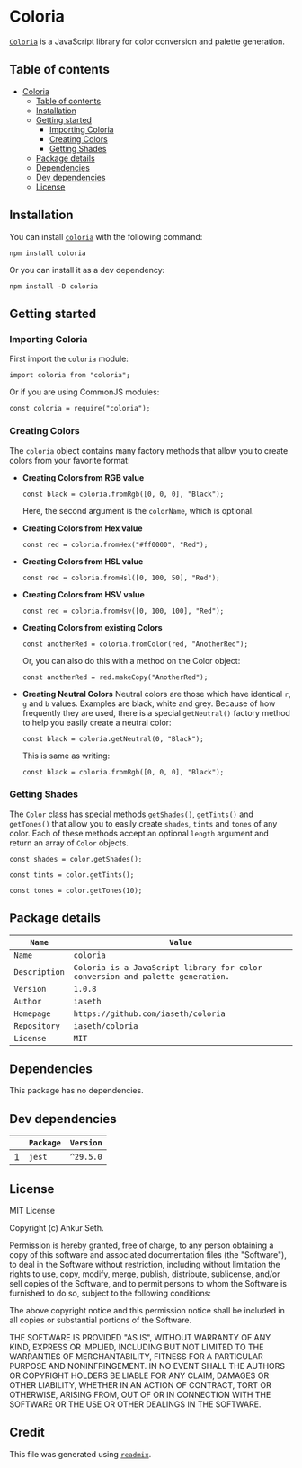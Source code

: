 
# Coloria
[`Coloria`](https://www.npmjs.com/package/coloria) is a JavaScript library for color conversion and palette generation.


## Table of contents
* [Coloria](#coloria)
    * [Table of contents](#table-of-contents)
    * [Installation](#installation)
    * [Getting started](#getting-started)
        * [Importing Coloria](#importing-coloria)
        * [Creating Colors](#creating-colors)
        * [Getting Shades](#getting-shades)
    * [Package details](#package-details)
    * [Dependencies](#dependencies)
    * [Dev dependencies](#dev-dependencies)
    * [License](#license)


## Installation
You can install [`coloria`](https://www.npmjs.com/package/coloria) with the following command:
```
npm install coloria
```
Or you can install it as a dev dependency:
```
npm install -D coloria
```


## Getting started

### Importing Coloria
First import the `coloria` module:
```
import coloria from "coloria";
```

Or if you are using CommonJS modules:
```
const coloria = require("coloria");
```



### Creating Colors
The `coloria` object contains many factory methods that allow you to create colors from your favorite format:

* **Creating Colors from RGB value**
    ```
    const black = coloria.fromRgb([0, 0, 0], "Black");
    ```
    Here, the second argument is the `colorName`, which is optional.

* **Creating Colors from Hex value**
    ```
    const red = coloria.fromHex("#ff0000", "Red");
    ```

* **Creating Colors from HSL value**
    ```
    const red = coloria.fromHsl([0, 100, 50], "Red");
    ```

* **Creating Colors from HSV value**
    ```
    const red = coloria.fromHsv([0, 100, 100], "Red");
    ```

* **Creating Colors from existing Colors**
    ```
    const anotherRed = coloria.fromColor(red, "AnotherRed");
    ```
    Or, you can also do this with a method on the Color object:
    ```
    const anotherRed = red.makeCopy("AnotherRed");
    ```

* **Creating Neutral Colors**
    Neutral colors are those which have identical `r`, `g` and `b` values.
    Examples are black, white and grey.
    Because of how frequently they are used, there is a special `getNeutral()` factory method to help you easily create a neutral color:
    ```
    const black = coloria.getNeutral(0, "Black");
    ```
    This is same as writing:
    ```
    const black = coloria.fromRgb([0, 0, 0], "Black");
    ```



### Getting Shades
The `Color` class has special methods `getShades()`, `getTints()` and `getTones()` that allow you to easily create `shades`, `tints` and `tones` of any color.
Each of these methods accept an optional `length` argument and return an array of `Color` objects.
```
const shades = color.getShades();
```
```
const tints = color.getTints();
```
```
const tones = color.getTones(10);
```



## Package details
| `Name`        | `Value`                                                                        |
| ------------- | ------------------------------------------------------------------------------ |
| `Name`        | `coloria`                                                                      |
| `Description` | `Coloria is a JavaScript library for color conversion and palette generation.` |
| `Version`     | `1.0.8`                                                                        |
| `Author`      | `iaseth`                                                                       |
| `Homepage`    | `https://github.com/iaseth/coloria`                                            |
| `Repository`  | `iaseth/coloria`                                                               |
| `License`     | `MIT`                                                                          |



## Dependencies
This package has no dependencies.


## Dev dependencies
|     | `Package`   | `Version`   |
| --- | ----------- | ----------- |
| 1   | `jest`      | `^29.5.0`   |



## License
MIT License

Copyright (c) Ankur Seth.

Permission is hereby granted, free of charge, to any person obtaining a copy
of this software and associated documentation files (the "Software"), to deal
in the Software without restriction, including without limitation the rights
to use, copy, modify, merge, publish, distribute, sublicense, and/or sell
copies of the Software, and to permit persons to whom the Software is
furnished to do so, subject to the following conditions:

The above copyright notice and this permission notice shall be included in all
copies or substantial portions of the Software.

THE SOFTWARE IS PROVIDED "AS IS", WITHOUT WARRANTY OF ANY KIND, EXPRESS OR
IMPLIED, INCLUDING BUT NOT LIMITED TO THE WARRANTIES OF MERCHANTABILITY,
FITNESS FOR A PARTICULAR PURPOSE AND NONINFRINGEMENT. IN NO EVENT SHALL THE
AUTHORS OR COPYRIGHT HOLDERS BE LIABLE FOR ANY CLAIM, DAMAGES OR OTHER
LIABILITY, WHETHER IN AN ACTION OF CONTRACT, TORT OR OTHERWISE, ARISING FROM,
OUT OF OR IN CONNECTION WITH THE SOFTWARE OR THE USE OR OTHER DEALINGS IN THE
SOFTWARE.


## Credit

This file was generated using [`readmix`](https://github.com/iaseth/readmix).


